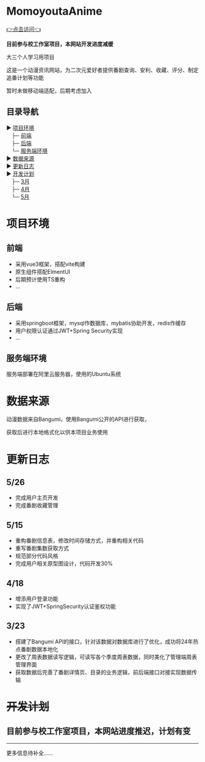 # MomoyoutaAnime 

[👉点击访问👈](https://www.momoyouta.fun)

**目前参与校工作室项目，本网站开发进度减缓**

大三个人学习用项目

这是一个动漫资讯网站，为二次元爱好者提供番剧查询、安利、收藏、评分、制定追番计划等功能

暂时未做移动端适配，后期考虑加入


## 目录导航
▶︎ [项目环境](#1)  
　├─ [前端](#前端)  
　├─ [后端](#后端)  
　└─ [服务端环境](#服务端环境)  
▶︎ [数据来源](#数据来源)  
▶︎ [更新日志](#更新日志)  
▶︎ [开发计划](#开发计划)  
　├─ [3月](#3月)  
　├─ [4月](#1)  
　└─ [5月](#5月)  



# 项目环境  

## 前端

- 采用vue3框架，搭配vite构建  
- 原生组件搭配ElmentUI
- 后期预计使用TS重构
- ...

## 后端

- 采用springboot框架，mysql作数据库，mybatis协助开发，redis作缓存
- 用户权限认证通过JWT+Spring Security实现
- ...



## 服务端环境

服务端部署在阿里云服务器，使用的Ubuntu系统

# 数据来源

动漫数据来自Bangumi，使用Bangumi公开的API进行获取，

获取后进行本地格式化以供本项目业务使用



# 更新日志

## 5/26
- 完成用户主页开发
- 完成番剧收藏管理

## 5/15

- 重构番剧信息表，修改时间存储方式，并重构相关代码
- 重写番剧集数获取方式
- 规范部分代码风格
- 完成用户相关原型图设计，代码开发30%




## 4/18

- 增添用户登录功能
- 实现了JWT+SpringSecurity认证鉴权功能

## 3/23

- 搭建了Bangumi API的接口，针对该数据对数据库进行了优化，成功将24年热点番剧数据本地化
- 更改了周表数据读写逻辑，可读写各个季度周表数据，同时美化了管理端周表管理界面
- 获取数据后完善了番剧详情页、目录的业务逻辑，前后端接口对接实现数据传输



# ~~开发计划~~

## 目前参与校工作室项目，本网站进度推迟，计划有变

----

更多信息待补全......





















































